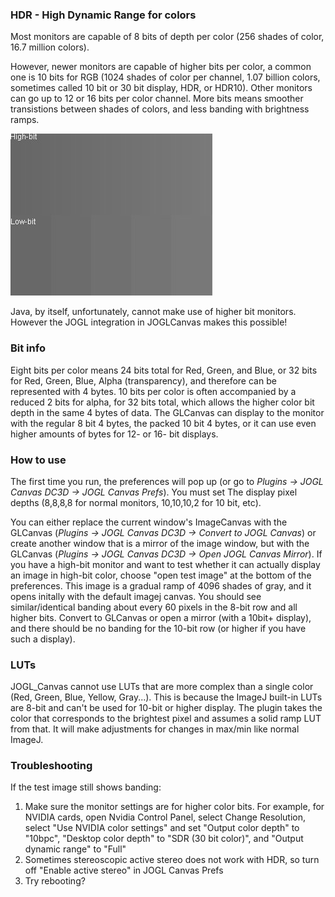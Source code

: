 ### HDR - High Dynamic Range for colors
Most monitors are capable of 8 bits of depth per color (256 shades of color, 16.7 million colors).

However, newer monitors are capable of higher bits per color, a common one is 10 bits for RGB (1024 shades of color per channel, 1.07 billion colors, sometimes called 10 bit or 30 bit display, HDR, or HDR10). Other monitors can go up to 12 or 16 bits per color channel. More bits means smoother transistions between shades of colors, and less banding with brightness ramps.

![HDR example](https://github.com/aschain/JOGL_Canvas_DC3D/blob/master/images/HDR-example.jpg?raw=true)

Java, by itself, unfortunately, cannot make use of higher bit monitors. However the JOGL integration in JOGLCanvas makes this possible!

### Bit info
Eight bits per color means 24 bits total for Red, Green, and Blue, or 32 bits for Red, Green, Blue, Alpha (transparency), and therefore can be represented with 4 bytes. 10 bits per color is often accompanied by a reduced 2 bits for alpha, for 32 bits total, which allows the higher color bit depth in the same 4 bytes of data. The GLCanvas can display to the monitor with the regular 8 bit 4 bytes, the packed 10 bit 4 bytes, or it can use even higher amounts of bytes for 12- or 16- bit displays.

### How to use
The first time you run, the preferences will pop up (or go to *Plugins -> JOGL Canvas DC3D -> JOGL Canvas Prefs*).  You must set The display pixel depths (8,8,8,8 for normal monitors, 10,10,10,2 for 10 bit, etc).  

You can either replace the current window's ImageCanvas with the GLCanvas (*Plugins -> JOGL Canvas DC3D -> Convert to JOGL Canvas*) or create another window that is a mirror of the image window, but with the GLCanvas (*Plugins -> JOGL Canvas DC3D -> Open JOGL Canvas Mirror*).  If you have a high-bit monitor and want to test whether it can actually display an image in high-bit color, choose "open test image" at the bottom of the preferences.  This image is a gradual ramp of 4096 shades of gray, and it opens initally with the default imagej canvas. You should see similar/identical banding about every 60 pixels in the 8-bit row and all higher bits.  Convert to GLCanvas or open a mirror (with a 10bit+ display), and there should be no banding for the 10-bit row (or higher if you have such a display).

### LUTs
JOGL_Canvas cannot use LUTs that are more complex than a single color (Red, Green, Blue, Yellow, Gray...). This is because the ImageJ built-in LUTs are 8-bit and can't be used for 10-bit or higher display.  The plugin takes the color that corresponds to the brightest pixel and assumes a solid ramp LUT from that.  It will make adjustments for changes in max/min like normal ImageJ.

### Troubleshooting
If the test image still shows banding:  
1. Make sure the monitor settings are for higher color bits.  For example, for NVIDIA cards, open Nvidia Control Panel, select Change Resolution, select "Use NVIDIA color settings" and set "Output color depth" to "10bpc", "Desktop color depth" to "SDR (30 bit color)",  and "Output dynamic range" to "Full"
2. Sometimes stereoscopic active stereo does not work with HDR, so turn off "Enable active stereo" in JOGL Canvas Prefs
3. Try rebooting?
